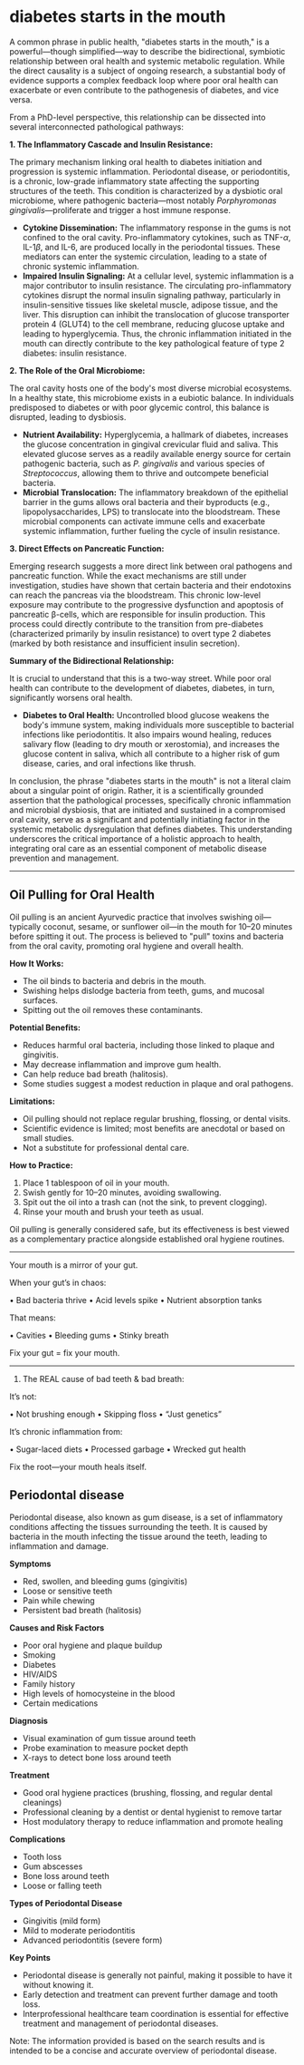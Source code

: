 # diabetes starts in the mouth

A common phrase in public health, "diabetes starts in the mouth," is a powerful—though simplified—way to describe the bidirectional, symbiotic relationship between oral health and systemic metabolic regulation. While the direct causality is a subject of ongoing research, a substantial body of evidence supports a complex feedback loop where poor oral health can exacerbate or even contribute to the pathogenesis of diabetes, and vice versa.

From a PhD-level perspective, this relationship can be dissected into several interconnected pathological pathways:

**1. The Inflammatory Cascade and Insulin Resistance:**

The primary mechanism linking oral health to diabetes initiation and progression is systemic inflammation. Periodontal disease, or periodontitis, is a chronic, low-grade inflammatory state affecting the supporting structures of the teeth. This condition is characterized by a dysbiotic oral microbiome, where pathogenic bacteria—most notably *Porphyromonas gingivalis*—proliferate and trigger a host immune response.

* **Cytokine Dissemination:** The inflammatory response in the gums is not confined to the oral cavity. Pro-inflammatory cytokines, such as TNF-$\alpha$, IL-1$\beta$, and IL-6, are produced locally in the periodontal tissues. These mediators can enter the systemic circulation, leading to a state of chronic systemic inflammation.
* **Impaired Insulin Signaling:** At a cellular level, systemic inflammation is a major contributor to insulin resistance. The circulating pro-inflammatory cytokines disrupt the normal insulin signaling pathway, particularly in insulin-sensitive tissues like skeletal muscle, adipose tissue, and the liver. This disruption can inhibit the translocation of glucose transporter protein 4 (GLUT4) to the cell membrane, reducing glucose uptake and leading to hyperglycemia. Thus, the chronic inflammation initiated in the mouth can directly contribute to the key pathological feature of type 2 diabetes: insulin resistance.

**2. The Role of the Oral Microbiome:**

The oral cavity hosts one of the body's most diverse microbial ecosystems. In a healthy state, this microbiome exists in a eubiotic balance. In individuals predisposed to diabetes or with poor glycemic control, this balance is disrupted, leading to dysbiosis.

* **Nutrient Availability:** Hyperglycemia, a hallmark of diabetes, increases the glucose concentration in gingival crevicular fluid and saliva. This elevated glucose serves as a readily available energy source for certain pathogenic bacteria, such as *P. gingivalis* and various species of *Streptococcus*, allowing them to thrive and outcompete beneficial bacteria.
* **Microbial Translocation:** The inflammatory breakdown of the epithelial barrier in the gums allows oral bacteria and their byproducts (e.g., lipopolysaccharides, LPS) to translocate into the bloodstream. These microbial components can activate immune cells and exacerbate systemic inflammation, further fueling the cycle of insulin resistance.

**3. Direct Effects on Pancreatic Function:**

Emerging research suggests a more direct link between oral pathogens and pancreatic function. While the exact mechanisms are still under investigation, studies have shown that certain bacteria and their endotoxins can reach the pancreas via the bloodstream. This chronic low-level exposure may contribute to the progressive dysfunction and apoptosis of pancreatic β-cells, which are responsible for insulin production. This process could directly contribute to the transition from pre-diabetes (characterized primarily by insulin resistance) to overt type 2 diabetes (marked by both resistance and insufficient insulin secretion).

**Summary of the Bidirectional Relationship:**

It is crucial to understand that this is a two-way street. While poor oral health can contribute to the development of diabetes, diabetes, in turn, significantly worsens oral health.

* **Diabetes to Oral Health:** Uncontrolled blood glucose weakens the body's immune system, making individuals more susceptible to bacterial infections like periodontitis. It also impairs wound healing, reduces salivary flow (leading to dry mouth or xerostomia), and increases the glucose content in saliva, which all contribute to a higher risk of gum disease, caries, and oral infections like thrush.

In conclusion, the phrase "diabetes starts in the mouth" is not a literal claim about a singular point of origin. Rather, it is a scientifically grounded assertion that the pathological processes, specifically chronic inflammation and microbial dysbiosis, that are initiated and sustained in a compromised oral cavity, serve as a significant and potentially initiating factor in the systemic metabolic dysregulation that defines diabetes. This understanding underscores the critical importance of a holistic approach to health, integrating oral care as an essential component of metabolic disease prevention and management.

---

## Oil Pulling for Oral Health

Oil pulling is an ancient Ayurvedic practice that involves swishing oil—typically coconut, sesame, or sunflower oil—in the mouth for 10–20 minutes before spitting it out. The process is believed to "pull" toxins and bacteria from the oral cavity, promoting oral hygiene and overall health.

**How It Works:**
- The oil binds to bacteria and debris in the mouth.
- Swishing helps dislodge bacteria from teeth, gums, and mucosal surfaces.
- Spitting out the oil removes these contaminants.

**Potential Benefits:**
- Reduces harmful oral bacteria, including those linked to plaque and gingivitis.
- May decrease inflammation and improve gum health.
- Can help reduce bad breath (halitosis).
- Some studies suggest a modest reduction in plaque and oral pathogens.

**Limitations:**
- Oil pulling should not replace regular brushing, flossing, or dental visits.
- Scientific evidence is limited; most benefits are anecdotal or based on small studies.
- Not a substitute for professional dental care.

**How to Practice:**
1. Place 1 tablespoon of oil in your mouth.
2. Swish gently for 10–20 minutes, avoiding swallowing.
3. Spit out the oil into a trash can (not the sink, to prevent clogging).
4. Rinse your mouth and brush your teeth as usual.

Oil pulling is generally considered safe, but its effectiveness is best viewed as a complementary practice alongside established oral hygiene routines.

---

Your mouth is a mirror of your gut.

When your gut’s in chaos:

• Bad bacteria thrive
• Acid levels spike
• Nutrient absorption tanks

That means:

• Cavities
• Bleeding gums
• Stinky breath

Fix your gut = fix your mouth.

---

1. The REAL cause of bad teeth & bad breath:

It’s not:

• Not brushing enough
• Skipping floss
• “Just genetics”

It’s chronic inflammation from:

• Sugar-laced diets
• Processed garbage
• Wrecked gut health

Fix the root—your mouth heals itself.

## Periodontal disease

Periodontal disease, also known as gum disease, is a set of inflammatory conditions affecting the tissues surrounding the teeth. It is caused by bacteria in the mouth infecting the tissue around the teeth, leading to inflammation and damage.

**Symptoms**

* Red, swollen, and bleeding gums (gingivitis)
* Loose or sensitive teeth
* Pain while chewing
* Persistent bad breath (halitosis)

**Causes and Risk Factors**

* Poor oral hygiene and plaque buildup
* Smoking
* Diabetes
* HIV/AIDS
* Family history
* High levels of homocysteine in the blood
* Certain medications

**Diagnosis**

* Visual examination of gum tissue around teeth
* Probe examination to measure pocket depth
* X-rays to detect bone loss around teeth

**Treatment**

* Good oral hygiene practices (brushing, flossing, and regular dental cleanings)
* Professional cleaning by a dentist or dental hygienist to remove tartar
* Host modulatory therapy to reduce inflammation and promote healing

**Complications**

* Tooth loss
* Gum abscesses
* Bone loss around teeth
* Loose or falling teeth

**Types of Periodontal Disease**

* Gingivitis (mild form)
* Mild to moderate periodontitis
* Advanced periodontitis (severe form)

**Key Points**

* Periodontal disease is generally not painful, making it possible to have it without knowing it.
* Early detection and treatment can prevent further damage and tooth loss.
* Interprofessional healthcare team coordination is essential for effective treatment and management of periodontal diseases.

Note: The information provided is based on the search results and is intended to be a concise and accurate overview of periodontal disease.
